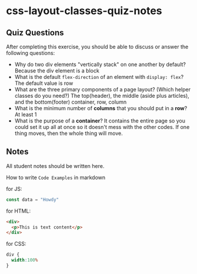 # css-layout-classes-quiz-notes

## Quiz Questions

After completing this exercise, you should be able to discuss or answer the following questions:

- Why do two div elements "vertically stack" on one another by default?
Because the div element is a block
- What is the default `flex-direction` of an element with `display: flex`?
The default value is row
- What are the three primary components of a page layout? (Which helper classes do you need?)
The top(header), the middle (aside plus articles), and the bottom(footer)
container, row, column
- What is the minimum number of **columns** that you should put in a **row**?
At least 1
- What is the purpose of a **container**?
It contains the entire page so you could set it up all at once so it doesn't mess with the other codes. If one thing moves, then the whole thing will move.

## Notes

All student notes should be written here.


How to write `Code Examples` in markdown

for JS:
```javascript
const data = "Howdy"
```

for HTML:
```html
<div>
  <p>This is text content</p>
</div>
```

for CSS:
```css
div {
  width:100%
}
```
